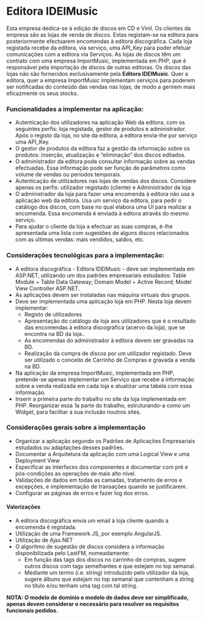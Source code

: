 Editora IDEIMusic
====================

Esta empresa dedica-se à edição de discos em CD e Vinil. Os clientes da empresa são as lojas de venda de discos. Estas registam-se na editora para posteriormente efectuarem encomendas à editora discográfica. Cada loja registada recebe da editora, via serviço, uma API_Key para poder efetuar comunicações com a editora via Serviços.
As lojas de discos têm um contrato com uma empresa ImportMusic, implementada em PHP, que é responsável pela importação de discos de outras editoras. Os discos das lojas não são fornecidos exclusivamente pela **Editora IDEIMusic**.
Quer a editora, quer a empresa ImportMusic implementam serviços para poderem ser notificadas do conteúdo das vendas nas lojas, de modo a gerirem mais eficazmente os seus stocks.

### Funcionalidades a implementar na aplicação:
* Autenticação dos utilizadores na aplicação Web da editora, com os seguintes perfis: loja registada, gestor de produtos e administrador. Após o registo da loja, no site da editora,  a editora envia-lhe por serviço uma API_Key.
* O gestor de produtos da editora faz a gestão da informação sobre os produtos: inserção, atualização e “eliminação” dos discos editados.
* O administrador da editora pode consultar informação sobre as vendas efectuadas. Essa informação pode ser função de parâmetros como volume de vendas ou períodos temporais.
* Autenticação de utilizadores nas lojas de vendas dos discos. Considere apenas os perfis: utilizador registado (cliente) e Administrador da loja
* O administrador da loja para fazer uma encomenda à editora não usa a aplicação web 
da editora. Usa um serviço da editora, para pedir o catálogo dos discos, com base no qual elabora uma UI para realizar a encomenda. Essa encomenda é enviada à editora 
através do mesmo serviço.
* Para ajudar o cliente da loja a efectuar as suas compras, é-lhe apresentada uma lista com sugestões de alguns discos relacionados com as últimas vendas: mais vendidos, saldos, etc.


### Considerações tecnológicas para a implementação:
* A editora discográfica - Editora IDEIMusic - deve ser implementada em ASP.NET, utilizando um dos padrões empresariais estudados: Table Module + Table Data Gateway; Domain Model + Active Record; Model View Controller ASP.NET.
* As aplicações devem ser instaladas nas máquina virtuais dos grupos.
* Deve ser implementada uma aplicação loja em PHP. Nesta loja devem implementar:
  * Registo de utilizadores
  * Apresentação do catálogo da loja aos utilizadores que é o resultado das
encomendas à editora discográfica (acervo da loja), que se encontra na BD da 
loja..
  * As encomendas do administrador à editora devem ser gravadas na BD.
  * Realização da compra de discos por um utilizador registado. Deve ser utilizado o
conceito de Carrinho de Compras e gravada a venda na BD.
* Na aplicação da empresa ImportMusic, implementada em PHP, pretende-se apenas
implementar um Serviço que recebe a informação sobre a venda realizada em cada loja
e atualizar uma tabela com essa informação.
* Inserir a primeira parte do trabalho no site da loja implementada em PHP. Reorganizar
essa 1a parte do trabalho, estruturando-a como um Widget, para facilitar a sua inclusão noutros sites.

### Considerações gerais sobre a implementação
* Organizar a aplicação segundo os Padrões de Aplicações Empresariais estudados ou adaptações desses padrões.
* Documentar a Arquitetura da aplicação com uma Logical View e uma Deployment View
* Especificar as interfaces dos componentes e documentar com pré e pós-condições as
operações de mais alto nível.
* Validações de dados em todas as camadas, tratamento de erros e excepções, e
implementação de transações quando se justificarem.
* Configurar as páginas de erros e fazer log dos erros.

#### Valorizações
* A editora discográfica envia um email à loja cliente quando a encomenda é registada.
* Utilização de uma Framework JS, por exemplo AngularJS.
* Utilização de Ajax.NET
* O algoritmo de sugestão de discos considera a informação disponibilizada pelo LastFM,
nomeadamente:
  * Em função das tags dos discos no carrinho de compras, sugere outros discos com
tags semelhantes e que estejam no top semanal.
  * Mediante um termo (i.e. string) introduzido pelo utilizador da loja, sugere álbuns
que estejam no top semanal que contenham a string no título e/ou tenham uma tag com tal string.

**NOTA: O modelo de domínio e modelo de dados deve ser simplificado, apenas devem considerar o necessário para resolver os requisitos funcionais pedidos.**
